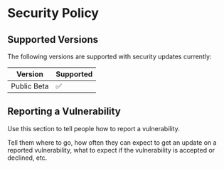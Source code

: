 # Security Policy

## Supported Versions

The following versions are supported with security updates currently:

| Version | Supported          |
| ------- | ------------------ |
| Public Beta | :white_check_mark: |

## Reporting a Vulnerability

Use this section to tell people how to report a vulnerability.

Tell them where to go, how often they can expect to get an update on a
reported vulnerability, what to expect if the vulnerability is accepted or
declined, etc.
